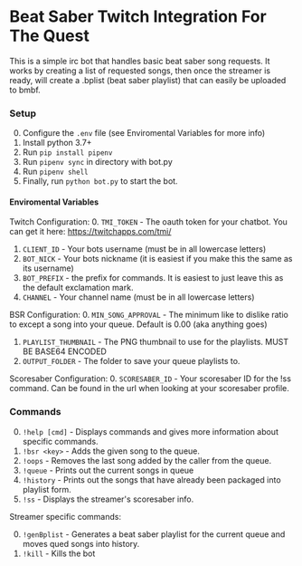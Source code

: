 # Beat Saber Twitch Integration For The Quest

This is a simple irc bot that handles basic beat saber song requests. It 
works by creating a list of requested songs, then once the streamer is 
ready, will create a .bplist (beat saber playlist) that can easily be 
uploaded to bmbf.

### Setup ###

0. Configure the `.env` file (see Enviromental Variables for more info)
1. Install python 3.7+
2. Run `pip install pipenv`
3. Run `pipenv sync` in directory with bot.py
4. Run `pipenv shell` 
5. Finally, run `python bot.py` to start the bot.


#### Enviromental Variables ####

Twitch Configuration:
0. `TMI_TOKEN` - The oauth token for your chatbot. You can get it here: https://twitchapps.com/tmi/
1. `CLIENT_ID` - Your bots username (must be in all lowercase letters)
2. `BOT_NICK` - Your bots nickname (it is easiest if you make this the same as its username)
3. `BOT_PREFIX` - the prefix for commands. It is easiest to just leave this as the default exclamation mark.
4. `CHANNEL` - Your channel name (must be in all lowercase letters)

BSR Configuration:
0. `MIN_SONG_APPROVAL` - The minimum like to dislike ratio to except a song into your queue. Default is 0.00 (aka anything goes) 
1. `PLAYLIST_THUMBNAIL` - The PNG thumbnail to use for the playlists. MUST BE BASE64 ENCODED 
2. `OUTPUT_FOLDER` - The folder to save your queue playlists to.

Scoresaber Configuration:
0. `SCORESABER_ID` - Your scoresaber ID for the !ss command. Can be found in the url when looking at your scoresaber profile.

### Commands ###

0. `!help [cmd]` - Displays commands and gives more information about specific commands.
1. `!bsr <key>` - Adds the given song to the queue.
2. `!oops` - Removes the last song added by the caller from the queue.
3. `!queue` - Prints out the current songs in queue
4. `!history` - Prints out the songs that have already been packaged into playlist form.
5. `!ss` - Displays the streamer's scoresaber info.


Streamer specific commands:

0. `!genBplist` - Generates a beat saber playlist for the current queue and moves qued songs into history.
1. `!kill` - Kills the bot
